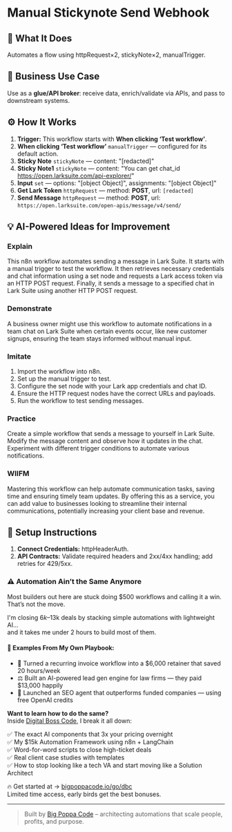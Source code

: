 # Manual Stickynote Send Webhook
  ## 🚀 What It Does
  Automates a flow using httpRequest×2, stickyNote×2, manualTrigger.
  
  ## 💼 Business Use Case
  Use as a **glue/API broker**: receive data, enrich/validate via APIs, and pass to downstream systems.
  
  ## ⚙️ How It Works
  1. **Trigger:** This workflow starts with **When clicking ‘Test workflow’**.
  2. **When clicking ‘Test workflow’** `manualTrigger` — configured for its default action.
3. **Sticky Note** `stickyNote` — content: "[redacted]"
4. **Sticky Note1** `stickyNote` — content: "You can get chat_id https://open.larksuite.com/api-explorer/"
5. **Input** `set` — options: "[object Object]", assignments: "[object Object]"
6. **Get Lark Token** `httpRequest` — method: **POST**, url: `[redacted]`
7. **Send Message** `httpRequest` — method: **POST**, url: `https://open.larksuite.com/open-apis/message/v4/send/`
  
  ## 💡 AI-Powered Ideas for Improvement
  ### Explain
This n8n workflow automates sending a message in Lark Suite. It starts with a manual trigger to test the workflow. It then retrieves necessary credentials and chat information using a set node and requests a Lark access token via an HTTP POST request. Finally, it sends a message to a specified chat in Lark Suite using another HTTP POST request.

### Demonstrate
A business owner might use this workflow to automate notifications in a team chat on Lark Suite when certain events occur, like new customer signups, ensuring the team stays informed without manual input.

### Imitate
1. Import the workflow into n8n.
2. Set up the manual trigger to test.
3. Configure the set node with your Lark app credentials and chat ID.
4. Ensure the HTTP request nodes have the correct URLs and payloads.
5. Run the workflow to test sending messages.

### Practice
Create a simple workflow that sends a message to yourself in Lark Suite. Modify the message content and observe how it updates in the chat. Experiment with different trigger conditions to automate various notifications.

### WIIFM
Mastering this workflow can help automate communication tasks, saving time and ensuring timely team updates. By offering this as a service, you can add value to businesses looking to streamline their internal communications, potentially increasing your client base and revenue.
  
  ## 🔧 Setup Instructions
  1. **Connect Credentials:** httpHeaderAuth.
2. **API Contracts:** Validate required headers and 2xx/4xx handling; add retries for 429/5xx.
  
### ⚠️ Automation Ain’t the Same Anymore

Most builders out here are stuck doing $500 workflows and calling it a win.  
That’s not the move.  

I'm closing $6k–$13k deals by stacking simple automations with lightweight AI...  
and it takes me under 2 hours to build most of them.

#### 🧠 Examples From My Own Playbook:
- 🔁 Turned a recurring invoice workflow into a $6,000 retainer that saved 20 hours/week  
- ⚖️ Built an AI-powered lead gen engine for law firms — they paid $13,000 happily  
- 🚀 Launched an SEO agent that outperforms funded companies — using free OpenAI credits  

**Want to learn how to do the same?**  
Inside [Digital Boss Code](https://bigpoppacode.io/go/dbc), I break it all down:

✅ The exact AI components that 3x your pricing overnight  
✅ My $15k Automation Framework using n8n + LangChain  
✅ Word-for-word scripts to close high-ticket deals  
✅ Real client case studies with templates  
✅ How to stop looking like a tech VA and start moving like a Solution Architect  

🔥 Get started at → [bigpoppacode.io/go/dbc](https://bigpoppacode.io/go/dbc)  
Limited time access, early birds get the best bonuses.

---
> Built by [Big Poppa Code](https://bigpoppacode.io) – architecting automations that scale people, profits, and purpose.
  